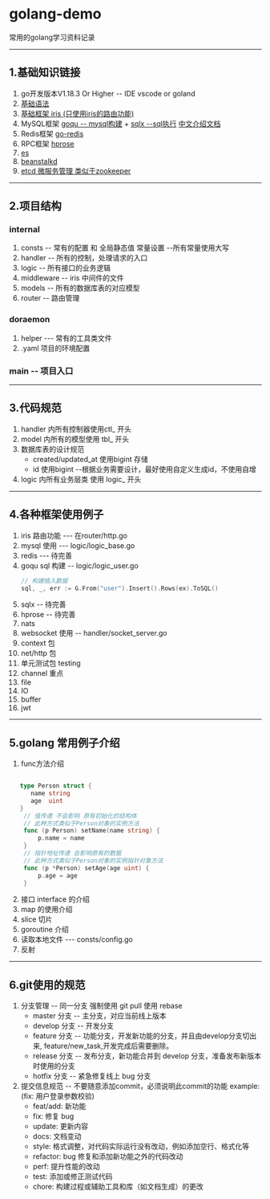 # golang-demo
常用的golang学习资料记录

------
## 1.基础知识链接
1. go开发版本V1.18.3 Or Higher -- IDE vscode or goland
2. [基础语法](https://www.runoob.com/go/go-tutorial.html)
3. [基础框架 iris (只使用iris的路由功能)](https://www.topgoer.com/Iris/%E8%B7%AF%E7%94%B1)
4. MySQL框架 [goqu -- mysql构建](http://doug-martin.github.io/goqu/docs/expressions.html) + [sqlx --sql执行](https://jmoiron.github.io/sqlx/) [中文介绍文档](https://www.tizi365.com/archives/100.html) 
5. Redis框架 [go-redis](https://github.com/go-redis/redis)
6. RPC框架 [hprose](https://github.com/hprose/hprose-golang/wiki)
7. [es](https://github.com/elastic/go-elasticsearch)
8. [beanstalkd](https://github.com/beanstalkd/go-beanstalk)
9. [etcd 微服务管理 类似于zookeeper](https://etcd.io/docs/v3.6/dev-internal/modules/)

------

## 2.项目结构
### internal
1. consts -- 常有的配置 和 全局静态值 常量设置 --所有常量使用大写
2. handler -- 所有的控制，处理请求的入口
3. logic -- 所有接口的业务逻辑
4. middleware -- iris 中间件的文件
5. models -- 所有的数据库表的对应模型
6. router -- 路由管理


### doraemon
1. helper --- 常有的工具类文件
2. .yaml 项目的环境配置

### main -- 项目入口

------
## 3.代码规范
1. handler 内所有控制器使用ctl_ 开头
2. model 内所有的模型使用 tbl_ 开头
3. 数据库表的设计规范
   * created/updated_at 使用bigint 存储
   * id 使用bigint --根据业务需要设计，最好使用自定义生成id，不使用自增
4. logic 内所有业务层类 使用 logic_ 开头

------
## 4.各种框架使用例子
1. iris 路由功能 --- 在router/http.go
2. mysql 使用 --- logic/logic_base.go
3. redis --- 待完善
4. goqu sql 构建 -- logic/logic_user.go
   ```Go
   // 构建插入数据	
   sql, _, err := G.From("user").Insert().Rows(ex).ToSQL()
   
   ```
5. sqlx -- 待完善
6. hprose -- 待完善
7. nats
8. websocket 使用 -- handler/socket_server.go
9. context 包
10. net/http 包
11. 单元测试包 testing
12. channel 重点
13. file
14. IO
15. buffer
16. jwt

------

## 5.golang 常用例子介绍
1. func方法介绍

```Go

   type Person struct {
      name string
      age  uint
   }
    // 值传递 不会影响 原有初始化的结构体
    // 此种方式类似于Person对象的实例方法
    func (p Person) setName(name string) { 
        p.name = name
    }
    // 指针地址传递 会影响原有的数据
    // 此种方式类似于Person对象的实例指针对象方法
    func (p *Person) setAge(age uint) {
        p.age = age
    }
```

2. 接口 interface 的介绍
3. map 的使用介绍
4. slice 切片
5. goroutine 介绍
6. 读取本地文件 --- consts/config.go
7. 反射





------

## 6.git使用的规范
1. 分支管理 -- 同一分支 强制使用 git pull 使用 rebase
    * master 分支 -- 主分支，对应当前线上版本
    * develop 分支 -- 开发分支
    * feature 分支 -- 功能分支，开发新功能的分支，并且由develop分支切出来, feature/new_task,开发完成后需要删除。
    * release 分支 -- 发布分支，新功能合并到 develop 分支，准备发布新版本时使用的分支
    * hotfix 分支 -- 紧急修复线上 bug 分支
2. 提交信息规范 --  不要随意添加commit，必须说明此commit的功能 example: (fix: 用户登录参数校验)
    * feat/add: 新功能
    * fix: 修复 bug
    * update: 更新内容
    * docs: 文档变动
    * style: 格式调整，对代码实际运行没有改动，例如添加空行、格式化等
    * refactor: bug 修复和添加新功能之外的代码改动
    * perf: 提升性能的改动
    * test: 添加或修正测试代码
    * chore: 构建过程或辅助工具和库（如文档生成）的更改